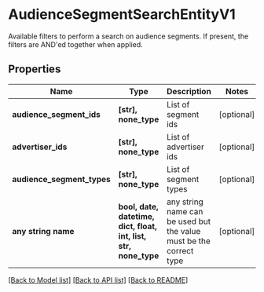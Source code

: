 # AudienceSegmentSearchEntityV1

Available filters to perform a search on audience segments. If present, the filters are AND'ed together when applied.

## Properties
Name | Type | Description | Notes
------------ | ------------- | ------------- | -------------
**audience_segment_ids** | **[str], none_type** | List of segment ids | [optional] 
**advertiser_ids** | **[str], none_type** | List of advertiser ids | [optional] 
**audience_segment_types** | **[str], none_type** | List of segment types | [optional] 
**any string name** | **bool, date, datetime, dict, float, int, list, str, none_type** | any string name can be used but the value must be the correct type | [optional]

[[Back to Model list]](../README.md#documentation-for-models) [[Back to API list]](../README.md#documentation-for-api-endpoints) [[Back to README]](../README.md)


